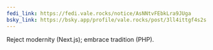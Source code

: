 ```yaml
---
fedi_link: https://fedi.vale.rocks/notice/AsNNtvFEbkLra9JUga
bsky_link: https://bsky.app/profile/vale.rocks/post/3ll4ittgf4s2s
---
```


Reject modernity (Next.js); embrace tradition (PHP).
